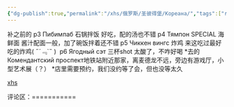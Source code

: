```yaml
---
{"dg-publish":true,"permalink":"/xhs/俄罗斯/圣彼得堡/Кореана/","tags":["rednote","圣彼得堡"],"created":"2025-03-17T22:35:13.714+08:00","updated":"2025-03-20T22:46:14.393+08:00"}
---
```


 

补之前的
p3 Пибимпаб 石锅拌饭 好吃，配的汤也不错
p4 Тямпон SPECIAL 海鲜面 酱汁配面一般，加了碗饭拌着还不错
p5 Чиккен вингс 炸鸡 来这吃过最好吃的炸鸡( ﻿˶﻿´﹃`˵﻿ ) ﻿
p6 Ягодный сэт 三杯shot 太酸了，不咋好喝
*去的Комендантский проспект地铁站附近那家，离麦德龙不远，旁边有游戏厅，小型艺术展（？）
*店里需要预约，我们没约等了会，但也没等太久

[xhs](https://www.xiaohongshu.com/explore/63ea9e11000000001300cab7?xsec_token=ABjCSIjeXjKMlY1tXW265ksBw_nL7VEGNDapQ6fMZWp4k=&xsec_source=pc_user)

评论区：===========

